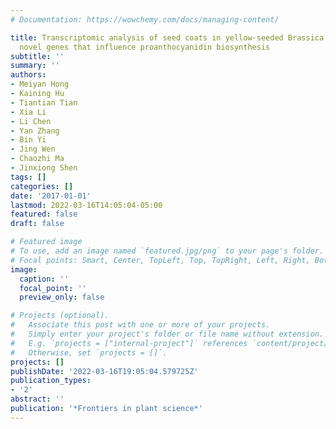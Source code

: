 ```yaml
---
# Documentation: https://wowchemy.com/docs/managing-content/

title: Transcriptomic analysis of seed coats in yellow-seeded Brassica napus reveals
  novel genes that influence proanthocyanidin biosynthesis
subtitle: ''
summary: ''
authors:
- Meiyan Hong
- Kaining Hu
- Tiantian Tian
- Xia Li
- Li Chen
- Yan Zhang
- Bin Yi
- Jing Wen
- Chaozhi Ma
- Jinxiong Shen
tags: []
categories: []
date: '2017-01-01'
lastmod: 2022-03-16T14:05:04-05:00
featured: false
draft: false

# Featured image
# To use, add an image named `featured.jpg/png` to your page's folder.
# Focal points: Smart, Center, TopLeft, Top, TopRight, Left, Right, BottomLeft, Bottom, BottomRight.
image:
  caption: ''
  focal_point: ''
  preview_only: false

# Projects (optional).
#   Associate this post with one or more of your projects.
#   Simply enter your project's folder or file name without extension.
#   E.g. `projects = ["internal-project"]` references `content/project/deep-learning/index.md`.
#   Otherwise, set `projects = []`.
projects: []
publishDate: '2022-03-16T19:05:04.579725Z'
publication_types:
- '2'
abstract: ''
publication: '*Frontiers in plant science*'
---
```

